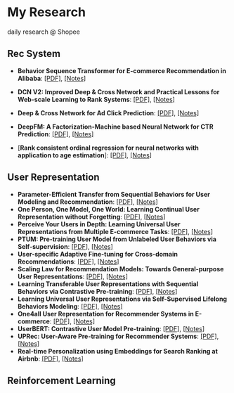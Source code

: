 # My Research

daily research @ Shopee 

## Rec System

- **Behavior Sequence Transformer for E-commerce Recommendation in Alibaba**: [[PDF]](https://arxiv.org/abs/1905.06874), [[Notes]]()

- **DCN V2: Improved Deep & Cross Network and Practical Lessons for Web-scale Learning to Rank Systems**: [[PDF]](https://arxiv.org/pdf/2008.13535.pdf), [[Notes]]()

- **Deep & Cross Network for Ad Click Prediction**: [[PDF]](https://arxiv.org/pdf/1708.05123.pdf), [[Notes]]()

- **DeepFM: A Factorization-Machine based Neural Network for CTR Prediction**: [[PDF]](https://arxiv.org/pdf/1703.04247.pdf), [[Notes]]()
  
- [**Rank consistent ordinal regression for neural networks with application to age estimation**]: [[PDF]](https://arxiv.org/pdf/1901.07884.pdf), [[Notes]](./rec/dcn.md)

## User Representation  

- **Parameter-Efficient Transfer from Sequential Behaviors for User Modeling and Recommendation**: [[PDF]](https://arxiv.org/pdf/2001.04253.pdf), [[Notes]](./User/peter_rec.md)
- **One Person, One Model, One World: Learning Continual User Representation without Forgetting**: [[PDF]](https://arxiv.org/pdf/2009.13724.pdf), [[Notes]](./User/one_person.md)
- **Perceive Your Users in Depth: Learning Universal User Representations from Multiple E-commerce Tasks**: [[PDF]](https://arxiv.org/pdf/1805.10727.pdf), [[Notes]](./User/depth.md)
- **PTUM: Pre-training User Model from Unlabeled User Behaviors via Self-supervision**: [[PDF]](https://aclanthology.org/2020.findings-emnlp.174.pdf), [[Notes]](./User/ptum.md)
- **User-specific Adaptive Fine-tuning for Cross-domain Recommendations**: [[PDF]](https://arxiv.org/pdf/2106.07864.pdf), [[Notes]](./User/us_rec.md)
- **Scaling Law for Recommendation Models: Towards General-purpose User Representations**: [[PDF]](https://arxiv.org/pdf/2111.11294.pdf), [[Notes]](./User/gpur.md)
- **Learning Transferable User Representations with Sequential Behaviors via Contrastive Pre-training**: [[PDF]](https://xinxin-me.github.io/papers/ICDM2021.pdf), [[Notes]](./User/tur.md)
- **Learning Universal User Representations via Self-Supervised Lifelong Behaviors Modeling**: [[PDF]](https://openreview.net/pdf?id=YTtMaJUN_uc), [[Notes]](./User/lifelonge_ur.md)
- **One4all User Representation for Recommender Systems in E-commerce**: [[PDF]](https://arxiv.org/pdf/2106.00573.pdf), [[Notes]](./User/shopperbert.md)  
- **UserBERT: Contrastive User Model Pre-training**: [[PDF]](https://arxiv.org/pdf/2109.01274.pdf), [[Notes]](./User/userbert.md)
- **UPRec: User-Aware Pre-training for Recommender Systems**: [[PDF]](https://arxiv.org/pdf/2102.10989.pdf), [[Notes]](./User/uprec.md)  
- **Real-time Personalization using Embeddings for Search Ranking at Airbnb**: [[PDF]](https://dl.acm.org/doi/pdf/10.1145/3219819.3219885), [[Notes]](./User/airbnb_emb.md)

## Reinforcement Learning



  

